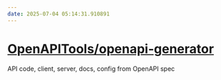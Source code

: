 ```yaml
---
date: 2025-07-04 05:14:31.910891
---
```


# [OpenAPITools/openapi-generator](https://github.com/OpenAPITools/openapi-generator)

API code, client, server, docs, config from OpenAPI spec